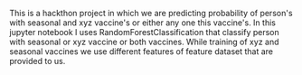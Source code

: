 This is a hackthon project in which we are predicting probability of person's with seasonal and xyz vaccine's or either any one this vaccine's.
In this jupyter notebook I uses RandomForestClassification that classify person with seasonal or xyz vaccine or both vaccines. While training of xyz and seasonal vaccines we use different features of feature dataset that are provided to us.
